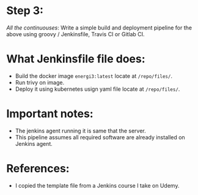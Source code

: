 # Step 3:

*All the continuouses*: Write a simple build and deployment pipeline for the above using groovy / Jenkinsfile, Travis CI or Gitlab CI.

# What Jenkinsfile file does:
- Build the docker image `energi3:latest` locate at `/repo/files/`.
- Run trivy on image.
- Deploy it using kubernetes usign yaml file locate at `/repo/files/`.

# Important notes:
- The jenkins agent running it is same that the server.
- This pipeline assumes all required software are already installed on Jenkins agent.

# References:
- I copied the template file from a Jenkins course I take on Udemy.